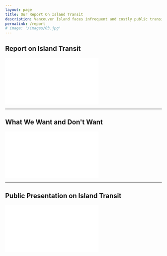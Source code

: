 ```yaml
---
layout: page
title: Our Report On Island Transit
description: Vancouver Island faces infrequent and costly public transit, addressing only a small portion of demand. Prioritizing frequent and affordable bus service connecting Victoria with central Vancouver Island is critical, offering user and community benefits, reducing congestion, crashes, and emissions more cost-effectively than highway improvements.
permalink: /report
# image: '/images/03.jpg'
---
```


## Report on Island Transit

<embed class="embed__pdf" src="{{ site.baseurl }}/bit-report.pdf" type="application/pdf">

***

## What We Want and Don't Want

<embed class="embed__pdf" src="{{ site.baseurl }}/bit-www.pdf" type="application/pdf">

***

## Public Presentation on Island Transit

<embed class="embed__pdf" src="{{ site.baseurl }}/bit-presentation.pdf" type="application/pdf">